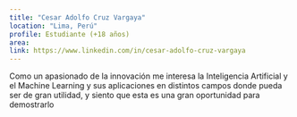```yaml
---
title: "Cesar Adolfo Cruz Vargaya"
location: "Lima, Perú"
profile: Estudiante (+18 años)
area: 
link: https://www.linkedin.com/in/cesar-adolfo-cruz-vargaya
---
```


Como un apasionado de la innovación me interesa la Inteligencia Artificial y el Machine Learning y sus aplicaciones en distintos campos donde pueda ser de gran utilidad, y siento que esta es una gran oportunidad para demostrarlo
